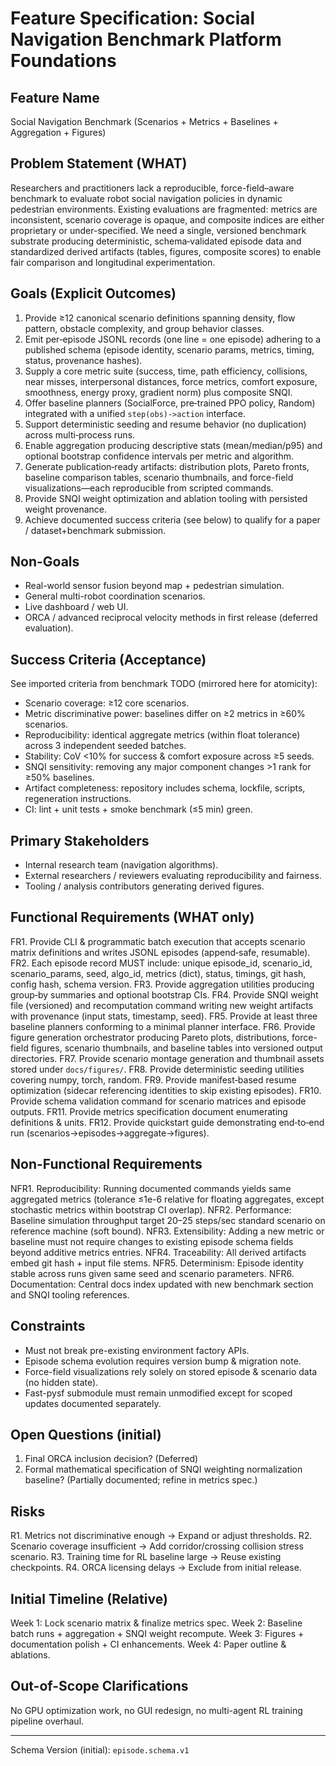 # Feature Specification: Social Navigation Benchmark Platform Foundations

## Feature Name
Social Navigation Benchmark (Scenarios + Metrics + Baselines + Aggregation + Figures)

## Problem Statement (WHAT)
Researchers and practitioners lack a reproducible, force-field–aware benchmark to evaluate robot social navigation policies in dynamic pedestrian environments. Existing evaluations are fragmented: metrics are inconsistent, scenario coverage is opaque, and composite indices are either proprietary or under-specified. We need a single, versioned benchmark substrate producing deterministic, schema‑validated episode data and standardized derived artifacts (tables, figures, composite scores) to enable fair comparison and longitudinal experimentation.

## Goals (Explicit Outcomes)
1. Provide ≥12 canonical scenario definitions spanning density, flow pattern, obstacle complexity, and group behavior classes.
2. Emit per‑episode JSONL records (one line = one episode) adhering to a published schema (episode identity, scenario params, metrics, timing, status, provenance hashes).
3. Supply a core metric suite (success, time, path efficiency, collisions, near misses, interpersonal distances, force metrics, comfort exposure, smoothness, energy proxy, gradient norm) plus composite SNQI.
4. Offer baseline planners (SocialForce, pre‑trained PPO policy, Random) integrated with a unified `step(obs)->action` interface.
5. Support deterministic seeding and resume behavior (no duplication) across multi‑process runs.
6. Enable aggregation producing descriptive stats (mean/median/p95) and optional bootstrap confidence intervals per metric and algorithm.
7. Generate publication‑ready artifacts: distribution plots, Pareto fronts, baseline comparison tables, scenario thumbnails, and force-field visualizations—each reproducible from scripted commands.
8. Provide SNQI weight optimization and ablation tooling with persisted weight provenance.
9. Achieve documented success criteria (see below) to qualify for a paper / dataset+benchmark submission.

## Non-Goals
- Real-world sensor fusion beyond map + pedestrian simulation.
- General multi-robot coordination scenarios.
- Live dashboard / web UI.
- ORCA / advanced reciprocal velocity methods in first release (deferred evaluation).

## Success Criteria (Acceptance)
See imported criteria from benchmark TODO (mirrored here for atomicity):
- Scenario coverage: ≥12 core scenarios.
- Metric discriminative power: baselines differ on ≥2 metrics in ≥60% scenarios.
- Reproducibility: identical aggregate metrics (within float tolerance) across 3 independent seeded batches.
- Stability: CoV <10% for success & comfort exposure across ≥5 seeds.
- SNQI sensitivity: removing any major component changes >1 rank for ≥50% baselines.
- Artifact completeness: repository includes schema, lockfile, scripts, regeneration instructions.
- CI: lint + unit tests + smoke benchmark (≤5 min) green.

## Primary Stakeholders
- Internal research team (navigation algorithms).
- External researchers / reviewers evaluating reproducibility and fairness.
- Tooling / analysis contributors generating derived figures.

## Functional Requirements (WHAT only)
FR1. Provide CLI & programmatic batch execution that accepts scenario matrix definitions and writes JSONL episodes (append‑safe, resumable).
FR2. Each episode record MUST include: unique episode_id, scenario_id, scenario_params, seed, algo_id, metrics (dict), status, timings, git hash, config hash, schema version.
FR3. Provide aggregation utilities producing group‑by summaries and optional bootstrap CIs.
FR4. Provide SNQI weight file (versioned) and recomputation command writing new weight artifacts with provenance (input stats, timestamp, seed).
FR5. Provide at least three baseline planners conforming to a minimal planner interface.
FR6. Provide figure generation orchestrator producing Pareto plots, distributions, force-field figures, scenario thumbnails, and baseline tables into versioned output directories.
FR7. Provide scenario montage generation and thumbnail assets stored under `docs/figures/`.
FR8. Provide deterministic seeding utilities covering numpy, torch, random.
FR9. Provide manifest‑based resume optimization (sidecar referencing identities to skip existing episodes).
FR10. Provide schema validation command for scenario matrices and episode outputs.
FR11. Provide metrics specification document enumerating definitions & units.
FR12. Provide quickstart guide demonstrating end‑to‑end run (scenarios→episodes→aggregate→figures).

## Non-Functional Requirements
NFR1. Reproducibility: Running documented commands yields same aggregated metrics (tolerance ≤1e-6 relative for floating aggregates, except stochastic metrics within bootstrap CI overlap).
NFR2. Performance: Baseline simulation throughput target 20–25 steps/sec standard scenario on reference machine (soft bound).
NFR3. Extensibility: Adding a new metric or baseline must not require changes to existing episode schema fields beyond additive metrics entries.
NFR4. Traceability: All derived artifacts embed git hash + input file stems.
NFR5. Determinism: Episode identity stable across runs given same seed and scenario parameters.
NFR6. Documentation: Central docs index updated with new benchmark section and SNQI tooling references.

## Constraints
- Must not break pre-existing environment factory APIs.
- Episode schema evolution requires version bump & migration note.
- Force-field visualizations rely solely on stored episode & scenario data (no hidden state).
- Fast-pysf submodule must remain unmodified except for scoped updates documented separately.

## Open Questions (initial)
1. Final ORCA inclusion decision? (Deferred)
2. Formal mathematical specification of SNQI weighting normalization baseline? (Partially documented; refine in metrics spec.)

## Risks
R1. Metrics not discriminative enough → Expand or adjust thresholds.
R2. Scenario coverage insufficient → Add corridor/crossing collision stress scenario.
R3. Training time for RL baseline large → Reuse existing checkpoints.
R4. ORCA licensing delays → Exclude from initial release.

## Initial Timeline (Relative)
Week 1: Lock scenario matrix & finalize metrics spec.
Week 2: Baseline batch runs + aggregation + SNQI weight recompute.
Week 3: Figures + documentation polish + CI enhancements.
Week 4: Paper outline & ablations.

## Out-of-Scope Clarifications
No GPU optimization work, no GUI redesign, no multi-agent RL training pipeline overhaul.

---
Schema Version (initial): `episode.schema.v1`
